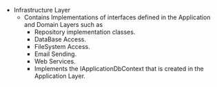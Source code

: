 - Infrastructure Layer
  - Contains Implementations of interfaces defined in the Application and Domain Layers such as
    - Repository implementation classes.
    - DataBase Access.
    - FileSystem Access.
    - Email Sending.
    - Web Services.
    - Implements the IApplicationDbContext that is created in the Application Layer.
